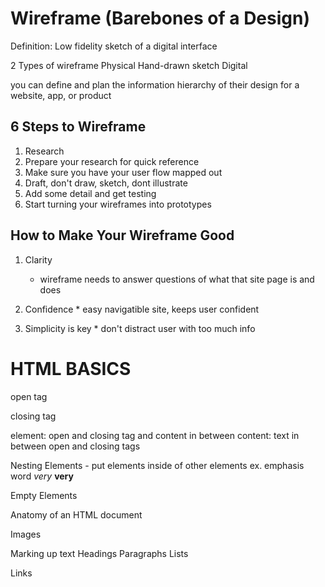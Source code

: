 # Wireframe (Barebones of a Design)
 Definition: Low fidelity sketch of a digital interface
          
 2 Types of wireframe
  Physical Hand-drawn sketch
  Digital
  
 you can define and plan the information hierarchy of their design for a website, app, or product

   ## 6 Steps to Wireframe
   
  1. Research
  2. Prepare your research for quick reference
  3. Make sure you have your user flow mapped out
  4. Draft, don't draw, sketch, dont illustrate
  5. Add some detail and get testing
  6. Start turning your wireframes into prototypes

   ## How to Make Your Wireframe Good

  1. Clarity
     * wireframe needs to answer questions of what that site page is and does
     
  2. Confidence
    * easy navigatible site, keeps user confident
    
  3. Simplicity is key
    * don't distract user with too much info


 # HTML BASICS
  
   open tag <p>
   closing tag </p>
   element: open and closing tag and content in between
   content: text in between open and closing tags
   
   Nesting Elements
    - put elements inside of other elements
      ex. emphasis word *very* <strong>very</strong>

   Empty Elements
   
   Anatomy of an HTML document
   
   Images
   
   Marking up text
    Headings 
    Paragraphs 
    Lists
    
   Links
   
   
